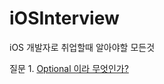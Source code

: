 # iOSInterview
iOS 개발자로 취업할때 알아야할 모든것 

질문 1. [Optional 이라 무엇인가?](https://github.com/SwiftFrequency/iOSInterview/issues/1)

